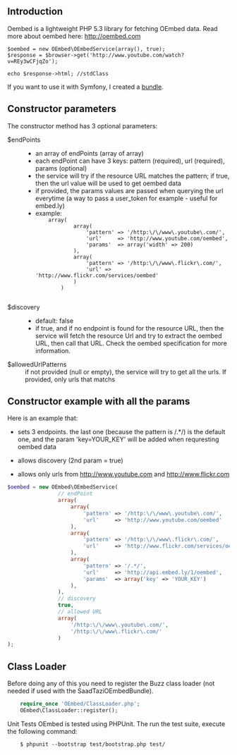 Introduction
------------
Oembed is a lightweight PHP 5.3 library for fetching OEmbed data. 
Read more about oembed here: http://oembed.com

    $oembed = new OEmbed\OEmbedService(array(), true);
    $response = $browser->get('http://www.youtube.com/watch?v=REy3wCFjqZo');

    echo $response->html; //stdClass

If you want to use it with Symfony, I created a [bundle](https://github.com/saadtazi/SaadTaziOEmbedBundle).

Constructor parameters
----------------------

The constructor method has 3 optional parameters:

<dl>
<dt>$endPoints</dt>
<dd>
<ul><li>an array of endPoints (array of array)</li>
    <li>each endPoint can have 3 keys: pattern (required), url (required), 
params (optional)</li>
    <li>the service will try if the resource URL matches the pattern;
if true, then the url value will be used to get oembed data</li>
    <li>if provided, the params values are passed when querying the url everytime (a way to pass
a user_token for example - useful for embed.ly)</li>
<li>example:

<code>
    array(
            array(
                'pattern' => '/http:\/\/www\.youtube\.com/', 
                'url'     => 'http://www.youtube.com/oembed',
                'params'  => array('width' => 200)
            ),
            array(
                'pattern' => '/http:\/\/www\.flickr\.com/', 
                'url' => 'http://www.flickr.com/services/oembed'
            )
        )

</code>
</li>
</dd>

  
<dt>$discovery</dt>
<dd>
    <ul>
        <li>default: false</li>
        <li>if true, and if no endpoint is found for the resource URL, then the service 
will fetch the resource Url and try to extract the oembed URL, 
then call that URL.
Check the oembed specification for more information.</li>
</dd>
<dt>$allowedUrlPatterns</dt>
<dd>
if not provided (null or empty), the service will try 
to get all the urls. If provided, only urls that matchs
</dd>
</dl>

Constructor example with all the params
---------------------------

Here is an example that:

* sets 3 endpoints. the last one (because the pattern is /.*/) is the default 
one, and the param 'key=YOUR_KEY' will be added when requresting oembed data

* allows discovery (2nd param = true)

* allows only urls from http://www.youtube.com and http://www.flickr.com

``` php
$oembed = new OEmbed\OEmbedService(
                // endPoint
                array(
                    array(
                        'pattern' => '/http:\/\/www\.youtube\.com/', 
                        'url'     => 'http://www.youtube.com/oembed'
                    ),
                    array(
                        'pattern' => '/http:\/\/www\.flickr\.com/', 
                        'url'     => 'http://www.flickr.com/services/oembed'
                    ),
                    array(
                        'pattern' => '/.*/', 
                        'url'     => 'http://api.embed.ly/1/oembed',
                        'params'  => array('key' => 'YOUR_KEY')
                    ),
                ),
                // discovery
                true,
                // allowed URL
                array(
                    '/http:\/\/www\.youtube\.com/',
                    '/http:\/\/www\.flickr\.com/'
                )
);
```

Class Loader
------------
Before doing any of this you need to register the Buzz class loader 
(not needed if used with the SaadTaziOEmbedBundle).

``` php
    require_once 'OEmbed/ClassLoader.php';
    OEmbed\ClassLoader::register();
```

Unit Tests
OEmbed is tested using PHPUnit. The run the test suite, execute the following
command:

```
    $ phpunit --bootstrap test/bootstrap.php test/
```
